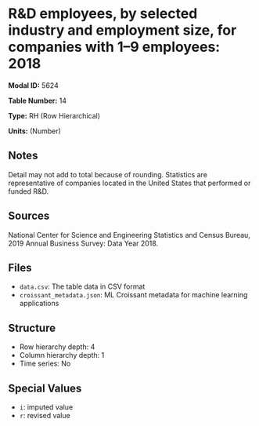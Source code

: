 # R&D employees, by selected industry and employment size, for companies with 1&#8211;9 employees: 2018

**Modal ID:** 5624

**Table Number:** 14

**Type:** RH (Row Hierarchical)

**Units:** (Number)

## Notes

Detail may not add to total because of rounding. Statistics are representative of companies located in the United States that performed or funded R&D.

## Sources

National Center for Science and Engineering Statistics and Census Bureau, 2019 Annual Business Survey: Data Year 2018.

## Files

- `data.csv`: The table data in CSV format
- `croissant_metadata.json`: ML Croissant metadata for machine learning applications

## Structure

- Row hierarchy depth: 4
- Column hierarchy depth: 1
- Time series: No

## Special Values

- `i`: imputed value
- `r`: revised value

